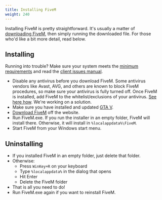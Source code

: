 ```yaml
---
title: Installing FiveM
weight: 240
---
```


Installing FiveM is pretty straightforward. It's usually a matter of [downloading FiveM][home], then simply running the
downloaded file. For those who'd like a bit more detail, read below.

Installing
----------

Running into trouble? Make sure your system meets the [minimum requirements][system-requirements] and
read the [client issues manual][client-issues].

- Disable any antivirus before you download FiveM. Some antivirus vendors like Avast, AVG, and others are
  known to block FiveM procedures, so make sure your antivirus is fully turned off. Once FiveM is installed, add FiveM
  to the whitelist/exclusions of your antivirus. [See here how][antivirus-help]. We're working on a solution.
- Make sure you have installed and updated [GTA V][where-to-buy].
- [Download FiveM][home] off the website.
- Run FiveM.exe. If you run the installer in an empty folder, FiveM will install there. Otherwise, it will install
  in `%localappdata%\FiveM`.
- Start FiveM from your Windows start menu.

Uninstalling
------------

- If you installed FiveM in an empty folder, just delete that folder.
- Otherwise:
    - Press `WinKey+R` on your keyboard
    - Type `%localappdata%` in the dialog that opens
    - Hit Enter
    - Delete the FiveM folder
- That is all you need to do!
- Run FiveM.exe again if you want to reinstall FiveM.

[home]: https://fivem.net
[system-requirements]: /docs/client-manual/system-requirements
[client-issues]: /docs/support/client-issues
[antivirus-help]: /docs/client-manual/disabling-antivirus
[where-to-buy]: /docs/client-manual/where-to-buy-gtav
